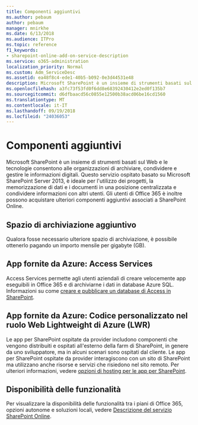 ```yaml
---
title: Componenti aggiuntivi
ms.author: pebaum
author: pebaum
manager: mnirkhe
ms.date: 6/13/2018
ms.audience: ITPro
ms.topic: reference
f1_keywords:
- sharepoint-online-add-on-service-description
ms.service: o365-administration
localization_priority: Normal
ms.custom: Adm_ServiceDesc
ms.assetid: ea48f8c4-ede1-40b5-b092-0e3d44531e48
description: Microsoft SharePoint è un insieme di strumenti basati sul Web e le tecnologie consentono alle organizzazioni di archiviare, condividere e gestire le informazioni digitali. Questo servizio ospitato basato su Microsoft SharePoint Server 2013, è ideale per l'utilizzo dei progetti, la memorizzazione di dati e i documenti in una posizione centralizzata e condividere informazioni con altri utenti. Gli utenti di Office 365 è inoltre possono acquistare ulteriori componenti aggiuntivi associati a SharePoint Online.
ms.openlocfilehash: a3fc73f53fd0f6dd8e68392430412e2ed0f135b7
ms.sourcegitcommit: d6dfbaacd56c0855e12500b38acd06be16cd1560
ms.translationtype: MT
ms.contentlocale: it-IT
ms.lasthandoff: 09/19/2018
ms.locfileid: "24036053"
---
```

# <a name="add-ons"></a>Componenti aggiuntivi

Microsoft SharePoint è un insieme di strumenti basati sul Web e le tecnologie consentono alle organizzazioni di archiviare, condividere e gestire le informazioni digitali. Questo servizio ospitato basato su Microsoft SharePoint Server 2013, è ideale per l'utilizzo dei progetti, la memorizzazione di dati e i documenti in una posizione centralizzata e condividere informazioni con altri utenti. Gli utenti di Office 365 è inoltre possono acquistare ulteriori componenti aggiuntivi associati a SharePoint Online.
  
## <a name="additional-storage"></a>Spazio di archiviazione aggiuntivo
<a name="bkmk_AdditionalStorage"> </a>

Qualora fosse necessario ulteriore spazio di archiviazione, è possibile ottenerlo pagando un importo mensile per gigabyte (GB).
  
## <a name="azure-provisioned-apps-access-services"></a>App fornite da Azure: Access Services
<a name="bkmk_AzureProvisionedAppsAccessServices"> </a>

Access Services permette agli utenti aziendali di creare velocemente app eseguibili in Office 365 e di archiviarne i dati in database Azure SQL. Informazioni su come [creare e pubblicare un database di Access in SharePoint](https://go.microsoft.com/fwlink/p/?LinkID=393754).
  
## <a name="azure-provisioned-apps-custom-code-in-azure-lightweight-web-role-lwr"></a>App fornite da Azure: Codice personalizzato nel ruolo Web Lightweight di Azure (LWR)
<a name="bkmk_AzureProvisionedAppsCustomCodeinAzureLWR"> </a>

Le app per SharePoint ospitate da provider includono componenti che vengono distribuiti e ospitati all'esterno della farm di SharePoint, in genere da uno sviluppatore, ma in alcuni scenari sono ospitati dal cliente. Le app per SharePoint ospitate da provider interagiscono con un sito di SharePoint ma utilizzano anche risorse e servizi che risiedono nel sito remoto. Per ulteriori informazioni, vedere [opzioni di hosting per le app per SharePoint](https://go.microsoft.com/fwlink/?LinkId=271314).
  
## <a name="feature-availability"></a>Disponibilità delle funzionalità
<a name="bkmk_AzureProvisionedAppsCustomCodeinAzureLWR"> </a>

Per visualizzare la disponibilità delle funzionalità tra i piani di Office 365, opzioni autonome e soluzioni locali, vedere [Descrizione del servizio SharePoint Online](sharepoint-online-service-description.md).
  

